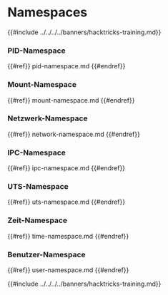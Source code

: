 # Namespaces

{{#include ../../../../banners/hacktricks-training.md}}

### **PID-Namespace**

{{#ref}}
pid-namespace.md
{{#endref}}

### **Mount-Namespace**

{{#ref}}
mount-namespace.md
{{#endref}}

### **Netzwerk-Namespace**

{{#ref}}
network-namespace.md
{{#endref}}

### **IPC-Namespace**

{{#ref}}
ipc-namespace.md
{{#endref}}

### **UTS-Namespace**

{{#ref}}
uts-namespace.md
{{#endref}}

### Zeit-Namespace

{{#ref}}
time-namespace.md
{{#endref}}

### Benutzer-Namespace

{{#ref}}
user-namespace.md
{{#endref}}

{{#include ../../../../banners/hacktricks-training.md}}
